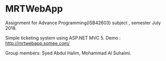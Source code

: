 # MRTWebApp
Assignment for Advance Programming(ISB42603) subject , semester July 2018.

Simple ticketing system using ASP.NET MVC 5.
Demo : http://mrtwebapp.somee.com/

Group members: Syed Abdul Halim, Mohammad Al Suhaimi.
